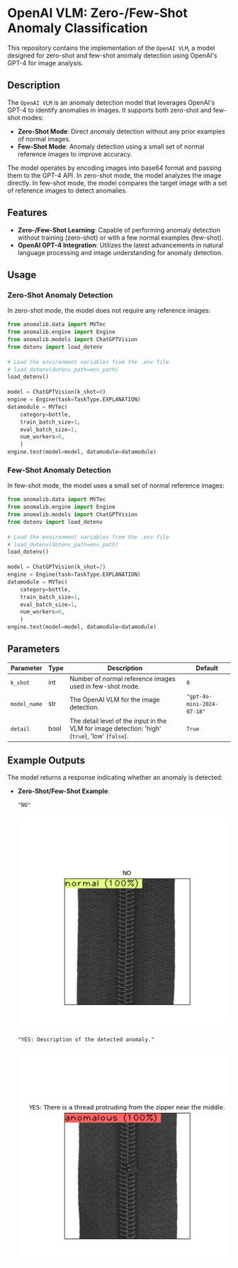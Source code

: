 # OpenAI VLM: Zero-/Few-Shot Anomaly Classification

This repository contains the implementation of the `OpenAI VLM`, a model designed for zero-shot and few-shot anomaly detection using OpenAI's GPT-4 for image analysis.

## Description

The `OpenAI VLM` is an anomaly detection model that leverages OpenAI's GPT-4 to identify anomalies in images. It supports both zero-shot and few-shot modes:

- **Zero-Shot Mode**: Direct anomaly detection without any prior examples of normal images.
- **Few-Shot Mode**: Anomaly detection using a small set of normal reference images to improve accuracy.

The model operates by encoding images into base64 format and passing them to the GPT-4 API. In zero-shot mode, the model analyzes the image directly. In few-shot mode, the model compares the target image with a set of reference images to detect anomalies.

## Features

- **Zero-/Few-Shot Learning**: Capable of performing anomaly detection without training (zero-shot) or with a few normal examples (few-shot).
- **OpenAI GPT-4 Integration**: Utilizes the latest advancements in natural language processing and image understanding for anomaly detection.

## Usage

### Zero-Shot Anomaly Detection

In zero-shot mode, the model does not require any reference images:

```python
from anomalib.data import MVTec
from anomalib.engine import Engine
from anomalib.models import ChatGPTVision
from dotenv import load_dotenv

# Load the environment variables from the .env file
# load_dotenv(dotenv_path=env_path)
load_dotenv()

model = ChatGPTVision(k_shot=0)
engine = Engine(task=TaskType.EXPLANATION)
datamodule = MVTec(
    category=bottle,
    train_batch_size=1,
    eval_batch_size=1,
    num_workers=0,
    )
engine.test(model=model, datamodule=datamodule)
```

### Few-Shot Anomaly Detection

In few-shot mode, the model uses a small set of normal reference images:

```python
from anomalib.data import MVTec
from anomalib.engine import Engine
from anomalib.models import ChatGPTVision
from dotenv import load_dotenv

# Load the environment variables from the .env file
# load_dotenv(dotenv_path=env_path)
load_dotenv()

model = ChatGPTVision(k_shot=2)
engine = Engine(task=TaskType.EXPLANATION)
datamodule = MVTec(
    category=bottle,
    train_batch_size=1,
    eval_batch_size=1,
    num_workers=0,
    )
engine.test(model=model, datamodule=datamodule)
```

## Parameters

| Parameter    | Type | Description                                                                                     | Default                    |
| ------------ | ---- | ----------------------------------------------------------------------------------------------- | -------------------------- |
| `k_shot`     | int  | Number of normal reference images used in few-shot mode.                                        | `0`                        |
| `model_name` | str  | The OpenAI VLM for the image detection.                                                         | `"gpt-4o-mini-2024-07-18"` |
| `detail`     | bool | The detail level of the input in the VLM for image detection: 'high' (`true`), 'low' (`false`). | `True`                     |

## Example Outputs

The model returns a response indicating whether an anomaly is detected:

- **Zero-Shot/Few-Shot Example**:

  ```plaintext
  "NO"
  ```

  ![GPTVad result no anomaly](/docs/source/images/gptvad/good.png "GPTVad without anomaly result")

  ```plaintext
  "YES: Description of the detected anomaly."
  ```

  ![GPTVad result with anomaly](/docs/source/images/gptvad/broken.png "GPTVad with Anomaly result")
